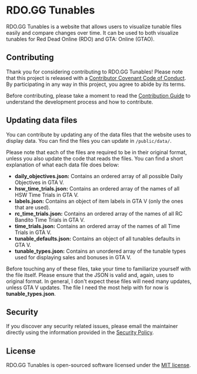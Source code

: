 # RDO.GG Tunables
RDO.GG Tunables is a website that allows users to visualize tunable files easily and compare changes over time. It can be used to both visualize tunables for Red Dead Online (RDO) and GTA: Online (GTAO).

## Contributing
Thank you for considering contributing to RDO.GG Tunables! Please note that this project is released with a [Contributor Covenant Code of Conduct](https://github.com/Senexis/RDO-GG-Tunables/blob/main/CODE_OF_CONDUCT.md). By participating in any way in this project, you agree to abide by its terms.

Before contributing, please take a moment to read the [Contribution Guide](https://github.com/Senexis/RDO-GG-Tunables/blob/main/CONTRIBUTING.md) to understand the development process and how to contribute.

## Updating data files
You can contribute by updating any of the data files that the website uses to display data. You can find the files you can update in `/public/data/`.

Please note that each of the files are required to be in their original format, unless you also update the code that reads the files. You can find a short explanation of what each data file does below:

- **daily_objectives.json:** Contains an ordered array of all possible Daily Objectives in GTA V.
- **hsw_time_trials.json:** Contains an ordered array of the names of all HSW Time Trials in GTA V.
- **labels.json:** Contains an object of item labels in GTA V (only the ones that are used).
- **rc_time_trials.json:** Contains an ordered array of the names of all RC Bandito Time Trials in GTA V.
- **time_trials.json:** Contains an ordered array of the names of all Time Trials in GTA V.
- **tunable_defaults.json:** Contains an object of all tunables defaults in GTA V.
- **tunable_types.json:** Contains an unordered array of the tunable types used for displaying sales and bonuses in GTA V.

Before touching any of these files, take your time to familiarize yourself with the file itself. Please ensure that the JSON is valid and, again, uses to original format.
In general, I don't expect these files will need many updates, unless GTA V updates. The file I need the most help with for now is **tunable_types.json**.

## Security
If you discover any security related issues, please email the maintainer directly using the information provided in the [Security Policy](https://github.com/Senexis/RDO-GG-Tunables/blob/main/SECURITY.md).

## License
RDO.GG Tunables is open-sourced software licensed under the [MIT license](https://github.com/Senexis/RDO-GG-Tunables/blob/main/LICENSE.md).
